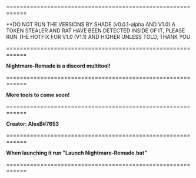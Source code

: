 ============================================================

**DO NOT RUN THE VERSIONS BY SHADE (v0.0.1-alpha AND V1.0) A 
TOKEN STEALER AND RAT HAVE BEEN DETECTED INSIDE OF IT,
PLEASE RUN THE HOTFIX FOR V1.0 (V1.1) AND HIGHER UNLESS TOLD,
THANK YOU


============================================================

**Nightmare-Remade is a discord multitool!**

============================================================

**More tools to come soon!**

============================================================

**Creator: AlexB#7653**

============================================================

**When launching it run "Launch Nightmare-Remade.bat"**

============================================================
